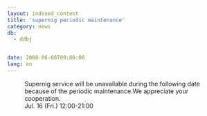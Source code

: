 ```yaml
---
layout: indexed_content
title: 'supernig periodic maintenance'
category: news
db:
  - ddbj


date: 2000-06-08T00:00:00
lang: en
---
```


<dd>Supernig service will be unavailable during the following date because of the periodic maintenance.We appreciate your cooperation.<br>
<dd>Jul. 16 (Fri.) 12:00-21:00</dd>
</dd>
